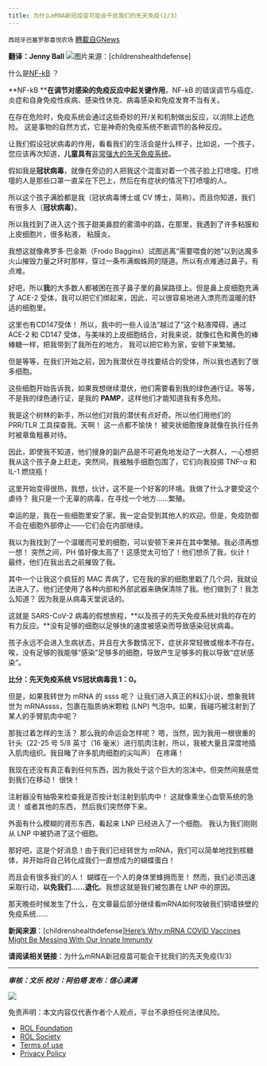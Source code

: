 ```yaml
---
title: 为什么mRNA新冠疫苗可能会干扰我们的先天免疫(2/3)
---
```

`西班牙巴塞罗那喜悦农场` [轉載自GNews](https://gnews.org/zh-hans/1786611/)

**翻译：Jenny Ball**
![](https://assets.gnews.org/wp-content/uploads/2021/12/tempsnip11-4.png)图片来源：[childrenshealthdefense]

什么是[NF-kB](https://pubmed.ncbi.nlm.nih.gov/29158945/) ？

**NF-kB ****在调节对感染的免疫反应中起关键作用**。NF-kB 的错误调节与癌症、炎症和自身免疫性疾病、感染性休克、病毒感染和免疫发育不当有关。

在存在危险时，免疫系统会通过这些奇妙的开/关和机制做出反应，以消除上述危险。 这是事物的自然方式，它是神奇的免疫系统不断调节的各种反应。

让我们假设冠状病毒的作用，看看我们的生活会是什么样子，比如说，一个孩子， 您应该再次知道，**儿童具有**[非常强大的先天免疫系统](https://globalcovidsummit.org/news/live-stream-event-physicians-alerting-parents)。

假如我是**冠状病毒**，就像在旁边的人把我这个混蛋对着一个孩子脸上打喷嚏。打喷嚏的人是那些口罩一直呆在下巴上，然后在有症状的情况下打喷嚏的人。

所以这个孩子满脸都是我（冠状病毒博士或 CV 博士，简称）。而且你知道，我们有很多人（**冠状病毒）**。

所以我找到了进入这个孩子甜美鼻腔的雾滴中的路，在那里，我遇到了许多粘膜和上皮细胞片，很多粘液， 粘膜炎。

我想这就像弗罗多·巴金斯（Frodo Baggins）试图逃离“需要喂食的她”以到达魔多火山摧毁力量之环时那样，穿过一条布满蜘蛛网的隧道。所以有点难通过鼻子。有点难。

好吧，所以**我**的大多数人都被困在孩子鼻子里的鼻屎路径上。但是鼻上皮细胞充满了 ACE-2 受体，我可以把它们绑起来，因此，可以很容易地进入漂亮而温暖的舒适的细胞里。

这里也有CD147受体！ 所以，我中的一些人设法“越过了”这个粘液障碍，通过 ACE-2 和 CD147 受体，与美味的上皮细胞结合，对我来说，就像红色和黄色的棒棒糖一样，把我带到了我所在的地方， 我可以把它称为家，安顿下来繁殖。

但是等等，在我们开始之前，因为我潜伏在寻找要结合的受体，所以我也遇到了很多细胞。

这些细胞开始告诉我，如果我想继续潜伏，他们需要看到我的绿色通行证。等等，不是我的绿色通行证，是我的 **PAMP**，这样他们才能知道我有多危险。

我是这个树林的新手，所以他们对我的潜伏有点好奇。所以他们用他们的 PRR/TLR 工具探查我。天啊！ 这一点都不愉快！ 被突状细胞搜身就像在执行任务时被章鱼粗暴对待。

因此，即使我不知道，他们搜身的副产品是不可避免地发动了一大群人，一心想把我从这个孩子身上赶走。突然间，我被触手细胞包围了，它们向我投掷 TNF-α 和 IL-1 燃烧瓶！

这里开始变得很热，我想，伙计，这不是一个好客的环境。我做了什么才要受这个虐待？ 我只是一个无辜的病毒，在寻找一个地方……繁殖。

幸运的是，我在一些细胞里安了家。我一定会受到其他人的欢迎。但是，免疫防御不会在细胞外部停止——它们会在内部继续。

我以为我找到了一个温暖而可爱的细胞，可以安顿下来并在其中繁殖。我必须再想一想！ 突然之间，PH 值好像太高了！这感觉太可怕了！他们想杀了我，伙计！ 最终，他们在我出去之前摧毁了我。

其中一个让我这个疯狂的 MAC 弄病了，它在我的家的细胞里戳了几个洞，我就设法进入了。他们还使用了各种内部和外部武器来确保清除了我。他们做到了！我怎么知道？ 因为我是从病毒天堂说话的。

这就是 SARS-CoV-2 病毒的假想旅程，**以及孩子的先天免疫系统对我的存在的有力反应。**没有足够的细胞以足够快的速度被感染而导致感染冠状病毒。

孩子永远不会进入生病状态，并且在大多数情况下，症状非常轻微或根本不存在。唉，没有足够的我能够“感染”足够多的细胞，导致产生足够多的我以导致“症状感染”。

**比分：先天免疫系统 VS冠状病毒我 1：0。**

但是，如果我转世为 mRNA 的 ssss 呢？ 让我们进入真正的科幻小说，想象我转世为 mRNAssss，包裹在脂质纳米颗粒 (LNP) 气泡中。如果，我碰巧被注射到了某人的手臂肌肉中呢？

那我过着怎样的生活？ 那么我的命运会怎样呢？ 嗯，当然，因为我用一根很重的针头（22-25 号 5/8 英寸（16 毫米）进行肌肉注射，所以，我被大量且深度地插入肌肉组织。我目睹了许多肌肉细胞的尖叫声） 在疼痛！

我现在还没有真正看到任何东西，因为我处于这个巨大的泡沫中。但突然间我感觉到我们在移动！ 很快！

注射器没有抽吸来检查我是否按计划注射到肌肉中！ 这就像乘坐心血管系统的急流！ 或者其他的东西， 然后我们突然停下来。

外面有什么模糊的肾形东西，看起来 LNP 已经进入了一个细胞。 我认为我们刚刚从 LNP 中被扔进了这个细胞。

那好吧，这是个好消息！由于我们已经转世为 mRNA，我们可以简单地找到核糖体，并开始将自己转化成我们一直想成为的蝴蝶蛋白！

而且会有很多我们的人！ 蝴蝶在一个人的身体里蜂拥而至！ 然而，我们必须迅速采取行动，**以免我们……退化**。我想这就是我们被包裹在 LNP 中的原因。

那天晚些时候发生了什么，在文章最后部分继续看mRNA如何攻破我们铜墙铁壁的免疫系统……

**新闻来源**：[childrenshealthdefense][Here’s Why mRNA COVID Vaccines Might Be Messing With Our Innate Immunity](https://childrenshealthdefense.org/defender/jessica-rose-mrna-covid-vaccines-innate-immunity/?utm_source=salsa&amp;eType=EmailBlastContent&amp;eId=313f5c39-0690-421a-9124-f8861b4b1e8f)

**请阅读相关链接**：为什么mRNA新冠疫苗可能会干扰我们的先天免疫(1/3)

* * *

***审核：文乐
校对：阿伯塔
发布：信心满满***

![](https://assets.gnews.org/wp-content/uploads/2021/12/GNEWS_CH.-1-3-5.jpeg)



 

免责声明：本文内容仅代表作者个人观点，平台不承担任何法律风险。

- [ROL Foundation](https://rolfoundation.org/)
- [ROL Society](https://rolsociety.org/)
- [Terms of use](https://gnews.org/terms-of-use-3/)
- [Privacy Policy](https://gnews.org/privacy-policy/)

